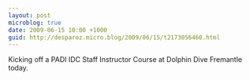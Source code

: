 ```yaml
---
layout: post
microblog: true
date: 2009-06-15 10:00 +1000
guid: http://desparoz.micro.blog/2009/06/15/t2173056460.html
---
```

Kicking off a PADI IDC Staff Instructor Course at Dolphin Dive Fremantle today.
